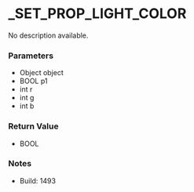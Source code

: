 # _SET_PROP_LIGHT_COLOR

No description available.

### Parameters
* Object object
* BOOL p1
* int r
* int g
* int b

### Return Value
* BOOL

### Notes
* Build: 1493

